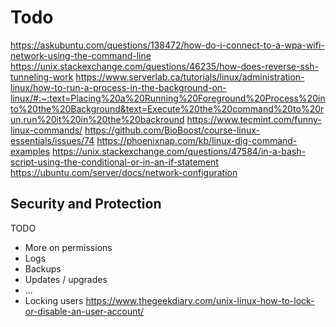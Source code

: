 # Todo

https://askubuntu.com/questions/138472/how-do-i-connect-to-a-wpa-wifi-network-using-the-command-line
https://unix.stackexchange.com/questions/46235/how-does-reverse-ssh-tunneling-work
https://www.serverlab.ca/tutorials/linux/administration-linux/how-to-run-a-process-in-the-background-on-linux/#:~:text=Placing%20a%20Running%20Foreground%20Process%20into%20the%20Background&text=Execute%20the%20command%20to%20run,run%20it%20in%20the%20backround
https://www.tecmint.com/funny-linux-commands/
https://github.com/BioBoost/course-linux-essentials/issues/74
https://phoenixnap.com/kb/linux-dig-command-examples
https://unix.stackexchange.com/questions/47584/in-a-bash-script-using-the-conditional-or-in-an-if-statement
https://ubuntu.com/server/docs/network-configuration

## Security and Protection

TODO

* More on permissions
* Logs
* Backups
* Updates / upgrades
* ...
* Locking users https://www.thegeekdiary.com/unix-linux-how-to-lock-or-disable-an-user-account/